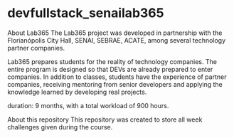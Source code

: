 # devfullstack_senailab365

About Lab365
The Lab365 project was developed in partnership with the Florianópolis City Hall, SENAI, SEBRAE, ACATE, among several technology partner companies.

Lab365 prepares students for the reality of technology companies. The entire program is designed so that DEVs are already prepared to enter companies. In addition to classes, students have the experience of partner companies, receiving mentoring from senior developers and applying the knowledge learned by developing real projects.

duration: 9 months, with a total workload of 900 hours.

About this repository
This repository was created to store all week challenges given during the course.

